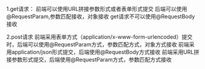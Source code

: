 1.get请求：
前端可以使用URL拼接参数形式或者表单形式提交
后端可以使用@RequestParam,参数匹配接收，对象接收
get请求不可以使用@RequestBody接收

2.post请求
前端采用表单方式（application/x-www-form-urlencoded）提交时，后端可以使用@RequestParam方式，参数匹配方式，对象方式接收
前端采用application/json形式提交，后端使用@RequestBody方式接收
前端采用URL拼接参数形式提交，后端使用@RequestParam方式，参数匹配方式接收
